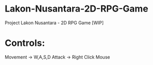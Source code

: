 # Lakon-Nusantara-2D-RPG-Game
Project Lakon Nusantara - 2D RPG Game [WIP]

# Controls:
Movement -> W,A,S,D
Attack -> Right Click Mouse